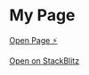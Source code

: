 # My Page

[Open Page ⚡️](https://vermashivam.github.io/my-page/)

[Open on StackBlitz ](https://itsme.stackblitz.io/)
